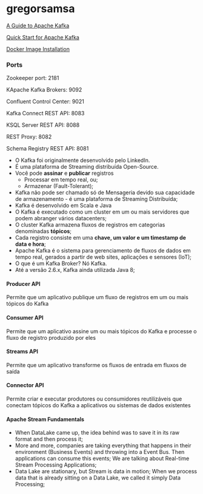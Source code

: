 # gregorsamsa

[A Guide to Apache Kafka](https://kafka.apache.org/)

[Quick Start for Apache Kafka](https://docs.confluent.io/current/quickstart/ce-docker-quickstart.html)

[Docker Image Installation](https://docs.confluent.io/current/installation/docker/image-reference.html)

### Ports

Zookeeper port: 2181

KApache Kafka Brokers: 9092

Confluent Control Center: 9021

Kafka Connect REST API: 8083

KSQL Server REST API: 8088

REST Proxy: 8082

Schema Registry REST API: 8081


* O Kafka foi originalmente desenvolvido pelo LinkedIn.
* É uma plataforma de Streaming distribuída Open-Source.
* Você pode **assinar** e **publicar** registros
  * Processar em tempo real, ou;
  * Armazenar (Fault-Tolerant);
* Kafka não pode ser chamado só de Mensageria devido sua capacidade de armazenamento - é uma plataforma de Streaming Distribuída;
* Kafka é desenvolvido em Scala e Java 
* O Kafka é executado como um cluster em um ou mais servidores que podem abranger vários datacenters;
* O cluster Kafka armazena fluxos de registros em categorias denominadas **tópicos**;
* Cada registro consiste em uma **chave, um valor e um timestamp de data e hora**;
* Apache Kafka é o sistema para gerenciamento de fluxos de dados em tempo real, gerados a partir de web sites, aplicações e sensores (IoT);
* O que é um Kafka Broker? Nó Kafka.
* Até a versão 2.6.x, Kafka ainda utilizada Java 8;


#### Producer API

Permite que um aplicativo publique um fluxo de registros em um ou mais tópicos do Kafka

#### Consumer API

Permite que um aplicativo assine um ou mais tópicos do Kafka e processe o fluxo de registro produzido por eles

#### Streams API

Permite que um aplicativo transforme os fluxos de entrada em fluxos de saída

#### Connector API

Permite criar e executar produtores ou consumidores reutilizáveis que conectam tópicos do Kafka a aplicativos ou sistemas de dados existentes

#### Apache Stream Fundamentals

* When DataLake came up, the idea behind was to save it in its raw format and then process it;
* More and more, companies are taking everything that happens in their environment (Business Events) and throwing into a Event Bus. Then applications can consume this events; We are talking about Real-time Stream Processing Applications;
* Data Lake are stationary, but Stream is data in motion; When we process data that is already sitting on a Data Lake, we called it simply Data Processing;



